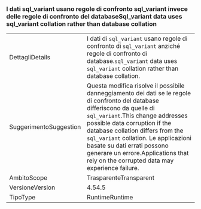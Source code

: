 ### <a name="sqlvariant-data-uses-sqlvariant-collation-rather-than-database-collation"></a><span data-ttu-id="63cdd-101">I dati sql_variant usano regole di confronto sql_variant invece delle regole di confronto del database</span><span class="sxs-lookup"><span data-stu-id="63cdd-101">Sql_variant data uses sql_variant collation rather than database collation</span></span>

|   |   |
|---|---|
|<span data-ttu-id="63cdd-102">Dettagli</span><span class="sxs-lookup"><span data-stu-id="63cdd-102">Details</span></span>|<span data-ttu-id="63cdd-103">I dati di <code>sql_variant</code> usano regole di confronto di <code>sql_variant</code> anziché regole di confronto di database.</span><span class="sxs-lookup"><span data-stu-id="63cdd-103"><code>sql_variant</code> data uses <code>sql_variant</code> collation rather than database collation.</span></span>|
|<span data-ttu-id="63cdd-104">Suggerimento</span><span class="sxs-lookup"><span data-stu-id="63cdd-104">Suggestion</span></span>|<span data-ttu-id="63cdd-105">Questa modifica risolve il possibile danneggiamento dei dati se le regole di confronto del database differiscono da quelle di <code>sql_variant</code>.</span><span class="sxs-lookup"><span data-stu-id="63cdd-105">This change addresses possible data corruption if the database collation differs from the <code>sql_variant</code> collation.</span></span> <span data-ttu-id="63cdd-106">Le applicazioni basate su dati errati possono generare un errore.</span><span class="sxs-lookup"><span data-stu-id="63cdd-106">Applications that rely on the corrupted data may experience failure.</span></span>|
|<span data-ttu-id="63cdd-107">Ambito</span><span class="sxs-lookup"><span data-stu-id="63cdd-107">Scope</span></span>|<span data-ttu-id="63cdd-108">Trasparente</span><span class="sxs-lookup"><span data-stu-id="63cdd-108">Transparent</span></span>|
|<span data-ttu-id="63cdd-109">Versione</span><span class="sxs-lookup"><span data-stu-id="63cdd-109">Version</span></span>|<span data-ttu-id="63cdd-110">4.5</span><span class="sxs-lookup"><span data-stu-id="63cdd-110">4.5</span></span>|
|<span data-ttu-id="63cdd-111">Tipo</span><span class="sxs-lookup"><span data-stu-id="63cdd-111">Type</span></span>|<span data-ttu-id="63cdd-112">Runtime</span><span class="sxs-lookup"><span data-stu-id="63cdd-112">Runtime</span></span>|

